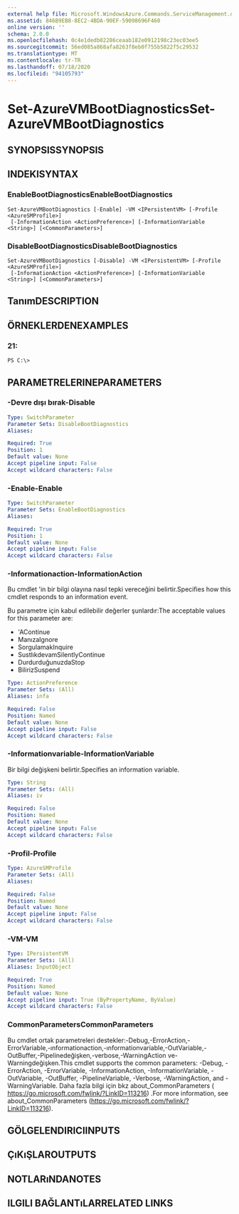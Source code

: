 ```yaml
---
external help file: Microsoft.WindowsAzure.Commands.ServiceManagement.dll-Help.xml
ms.assetid: 846B9EB8-8EC2-4BDA-90EF-59098696F460
online version: ''
schema: 2.0.0
ms.openlocfilehash: 0c4e1dedb02286ceaab182e0912198c23ec03ee5
ms.sourcegitcommit: 56ed085a868afa8263f8eb0f755b5822f5c29532
ms.translationtype: MT
ms.contentlocale: tr-TR
ms.lasthandoff: 07/18/2020
ms.locfileid: "94105793"
---
```

# <span data-ttu-id="2ff2d-101">Set-AzureVMBootDiagnostics</span><span class="sxs-lookup"><span data-stu-id="2ff2d-101">Set-AzureVMBootDiagnostics</span></span>

## <span data-ttu-id="2ff2d-102">SYNOPSIS</span><span class="sxs-lookup"><span data-stu-id="2ff2d-102">SYNOPSIS</span></span>

## <span data-ttu-id="2ff2d-103">INDEKI</span><span class="sxs-lookup"><span data-stu-id="2ff2d-103">SYNTAX</span></span>

### <span data-ttu-id="2ff2d-104">EnableBootDiagnostics</span><span class="sxs-lookup"><span data-stu-id="2ff2d-104">EnableBootDiagnostics</span></span>
```
Set-AzureVMBootDiagnostics [-Enable] -VM <IPersistentVM> [-Profile <AzureSMProfile>]
 [-InformationAction <ActionPreference>] [-InformationVariable <String>] [<CommonParameters>]
```

### <span data-ttu-id="2ff2d-105">DisableBootDiagnostics</span><span class="sxs-lookup"><span data-stu-id="2ff2d-105">DisableBootDiagnostics</span></span>
```
Set-AzureVMBootDiagnostics [-Disable] -VM <IPersistentVM> [-Profile <AzureSMProfile>]
 [-InformationAction <ActionPreference>] [-InformationVariable <String>] [<CommonParameters>]
```

## <span data-ttu-id="2ff2d-106">Tanım</span><span class="sxs-lookup"><span data-stu-id="2ff2d-106">DESCRIPTION</span></span>

## <span data-ttu-id="2ff2d-107">ÖRNEKLERDEN</span><span class="sxs-lookup"><span data-stu-id="2ff2d-107">EXAMPLES</span></span>

### <span data-ttu-id="2ff2d-108">2</span><span class="sxs-lookup"><span data-stu-id="2ff2d-108">1:</span></span>
```
PS C:\>
```

## <span data-ttu-id="2ff2d-109">PARAMETRELERINE</span><span class="sxs-lookup"><span data-stu-id="2ff2d-109">PARAMETERS</span></span>

### <span data-ttu-id="2ff2d-110">-Devre dışı bırak</span><span class="sxs-lookup"><span data-stu-id="2ff2d-110">-Disable</span></span>
```yaml
Type: SwitchParameter
Parameter Sets: DisableBootDiagnostics
Aliases: 

Required: True
Position: 1
Default value: None
Accept pipeline input: False
Accept wildcard characters: False
```

### <span data-ttu-id="2ff2d-111">-Enable</span><span class="sxs-lookup"><span data-stu-id="2ff2d-111">-Enable</span></span>
```yaml
Type: SwitchParameter
Parameter Sets: EnableBootDiagnostics
Aliases: 

Required: True
Position: 1
Default value: None
Accept pipeline input: False
Accept wildcard characters: False
```

### <span data-ttu-id="2ff2d-112">-Informationaction</span><span class="sxs-lookup"><span data-stu-id="2ff2d-112">-InformationAction</span></span>
<span data-ttu-id="2ff2d-113">Bu cmdlet 'in bir bilgi olayına nasıl tepki vereceğini belirtir.</span><span class="sxs-lookup"><span data-stu-id="2ff2d-113">Specifies how this cmdlet responds to an information event.</span></span>

<span data-ttu-id="2ff2d-114">Bu parametre için kabul edilebilir değerler şunlardır:</span><span class="sxs-lookup"><span data-stu-id="2ff2d-114">The acceptable values for this parameter are:</span></span>

- <span data-ttu-id="2ff2d-115">'A</span><span class="sxs-lookup"><span data-stu-id="2ff2d-115">Continue</span></span>
- <span data-ttu-id="2ff2d-116">Manıza</span><span class="sxs-lookup"><span data-stu-id="2ff2d-116">Ignore</span></span>
- <span data-ttu-id="2ff2d-117">Sorgulamak</span><span class="sxs-lookup"><span data-stu-id="2ff2d-117">Inquire</span></span>
- <span data-ttu-id="2ff2d-118">Sustlıkdevam</span><span class="sxs-lookup"><span data-stu-id="2ff2d-118">SilentlyContinue</span></span>
- <span data-ttu-id="2ff2d-119">Durdurduğunuzda</span><span class="sxs-lookup"><span data-stu-id="2ff2d-119">Stop</span></span>
- <span data-ttu-id="2ff2d-120">Biliriz</span><span class="sxs-lookup"><span data-stu-id="2ff2d-120">Suspend</span></span>

```yaml
Type: ActionPreference
Parameter Sets: (All)
Aliases: infa

Required: False
Position: Named
Default value: None
Accept pipeline input: False
Accept wildcard characters: False
```

### <span data-ttu-id="2ff2d-121">-Informationvariable</span><span class="sxs-lookup"><span data-stu-id="2ff2d-121">-InformationVariable</span></span>
<span data-ttu-id="2ff2d-122">Bir bilgi değişkeni belirtir.</span><span class="sxs-lookup"><span data-stu-id="2ff2d-122">Specifies an information variable.</span></span>

```yaml
Type: String
Parameter Sets: (All)
Aliases: iv

Required: False
Position: Named
Default value: None
Accept pipeline input: False
Accept wildcard characters: False
```

### <span data-ttu-id="2ff2d-123">-Profil</span><span class="sxs-lookup"><span data-stu-id="2ff2d-123">-Profile</span></span>
```yaml
Type: AzureSMProfile
Parameter Sets: (All)
Aliases: 

Required: False
Position: Named
Default value: None
Accept pipeline input: False
Accept wildcard characters: False
```

### <span data-ttu-id="2ff2d-124">-VM</span><span class="sxs-lookup"><span data-stu-id="2ff2d-124">-VM</span></span>
```yaml
Type: IPersistentVM
Parameter Sets: (All)
Aliases: InputObject

Required: True
Position: Named
Default value: None
Accept pipeline input: True (ByPropertyName, ByValue)
Accept wildcard characters: False
```

### <span data-ttu-id="2ff2d-125">CommonParameters</span><span class="sxs-lookup"><span data-stu-id="2ff2d-125">CommonParameters</span></span>
<span data-ttu-id="2ff2d-126">Bu cmdlet ortak parametreleri destekler:-Debug,-ErrorAction,-ErrorVariable,-ınformationaction,-ınformationvariable,-OutVariable,-OutBuffer,-Pipelinedeğişken,-verbose,-WarningAction ve-Warningdeğişken.</span><span class="sxs-lookup"><span data-stu-id="2ff2d-126">This cmdlet supports the common parameters: -Debug, -ErrorAction, -ErrorVariable, -InformationAction, -InformationVariable, -OutVariable, -OutBuffer, -PipelineVariable, -Verbose, -WarningAction, and -WarningVariable.</span></span> <span data-ttu-id="2ff2d-127">Daha fazla bilgi için bkz about_CommonParameters ( https://go.microsoft.com/fwlink/?LinkID=113216) .</span><span class="sxs-lookup"><span data-stu-id="2ff2d-127">For more information, see about_CommonParameters (https://go.microsoft.com/fwlink/?LinkID=113216).</span></span>

## <span data-ttu-id="2ff2d-128">GÖLGELENDIRICI</span><span class="sxs-lookup"><span data-stu-id="2ff2d-128">INPUTS</span></span>

## <span data-ttu-id="2ff2d-129">ÇıKıŞLAR</span><span class="sxs-lookup"><span data-stu-id="2ff2d-129">OUTPUTS</span></span>

## <span data-ttu-id="2ff2d-130">NOTLARıNDA</span><span class="sxs-lookup"><span data-stu-id="2ff2d-130">NOTES</span></span>

## <span data-ttu-id="2ff2d-131">ILGILI BAĞLANTıLAR</span><span class="sxs-lookup"><span data-stu-id="2ff2d-131">RELATED LINKS</span></span>

